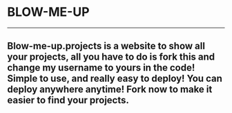 # BLOW-ME-UP
---
## Blow-me-up.projects is a website to show all your projects, all you have to do is fork this and change my username to yours in the code! Simple to use, and really easy to deploy! You can deploy anywhere anytime! Fork now to make it easier to find your projects.
